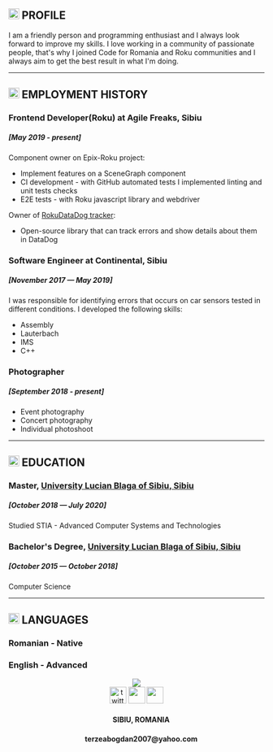 ## <img src="https://img.icons8.com/stickers/452/user-male.png" width="21"/> PROFILE
I am a friendly person and programming enthusiast and I always look forward to improve my skills.
I love working in a community of passionate people, that's why I joined Code for Romania and Roku communities and I always aim to get the best result in what I'm doing.

--- 

## <img src="https://img.icons8.com/stickers/452/briefcase.png" width="21"/> EMPLOYMENT HISTORY
### Frontend Developer(Roku) at Agile Freaks, Sibiu 
##### [May 2019 - present]

Component owner on Epix-Roku project:
 - Implement features on a SceneGraph component
 - CI development - with GitHub automated tests I implemented linting and unit tests checks
 - E2E tests - with Roku javascript library and webdriver

Owner of [RokuDataDog tracker](https://github.com/Studio3/RokuDataDog):
 - Open-source library that can track errors and show details about them in DataDog

### Software Engineer at Continental, Sibiu 
##### [November 2017 — May 2019]
I was responsible for identifying errors that occurs on car sensors tested in different conditions.
I developed the following skills:
 - Assembly
 - Lauterbach
 - IMS
 - C++

### Photographer
##### [September 2018 - present]
 - Event photography
 - Concert photography
 - Individual photoshoot

---

## <img src="https://img.icons8.com/stickers/452/idea.png" width="21"/> EDUCATION

### Master, [University Lucian Blaga of Sibiu, Sibiu](https://stiinte.ulbsibiu.ro/)
##### [October 2018 — July 2020]
Studied STIA - Advanced Computer Systems and Technologies

### Bachelor's Degree, [University Lucian Blaga of Sibiu, Sibiu](https://stiinte.ulbsibiu.ro/)
##### [October 2015 — October 2018]
Computer Science

---

## <img src="https://img.icons8.com/stickers/2x/speech-bubble.png" height="21"/> LANGUAGES
### Romanian - Native
### English - Advanced

<div style="text-align:center">
<img src="https://api.visitorbadge.io/api/visitors?path=https%3A%2F%2Fgithub.com%2Fbogdanterzea%2Fmy-digital-cv&labelColor=%23cfcf7d&countColor=%23263759&style=plastic&labelStyle=lower"/>
</div>

<div style="text-align:center">
<a href="https://github.com/bogdanterzea"><img src="https://img.icons8.com/stickers/2x/github.png" alt="twitter" width="33"/></a>
<a href="https://www.linkedin.com/in/bogdan-terzea/" target="_blank"><img src="https://img.icons8.com/stickers/452/linkedin.png" width="33"></a>
<a href="https://www.instagram.com/bobosshots/"><img src="https://img.icons8.com/stickers/2x/instagram-new--v2.png" width="33"/></a>
<h4> <img src="https://img.icons8.com/stickers/2x/marker.png" width="15"/> SIBIU, ROMANIA </h4>
<h4> <img src="https://img.icons8.com/stickers/2x/email-sign.png" width="15"/> terzeabogdan2007@yahoo.com </h4>
</div>
